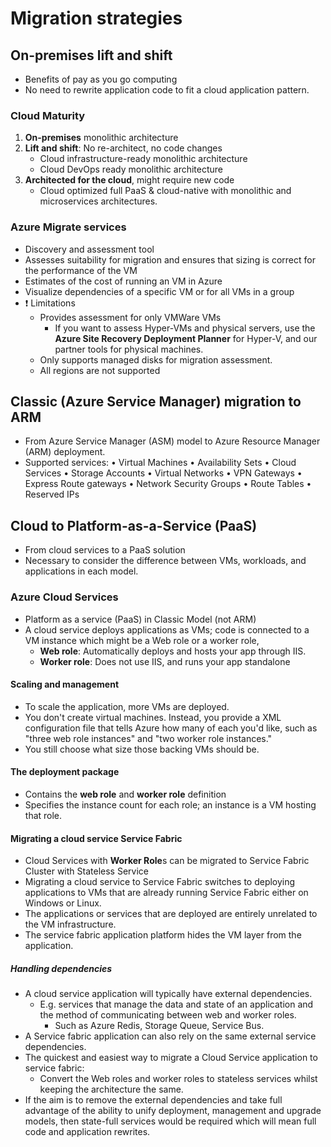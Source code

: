 # Migration strategies

## On-premises lift and shift

- Benefits of pay as you go computing
- No need to rewrite application code to fit a cloud application pattern.

### Cloud Maturity

1. **On-premises** monolithic architecture
2. **Lift and shift**: No re-architect, no code changes
   - Cloud infrastructure-ready monolithic architecture
   - Cloud DevOps ready monolithic architecture
3. **Architected for the cloud**, might require new code
   - Cloud optimized full PaaS & cloud-native with monolithic and microservices architectures.

### Azure Migrate services

- Discovery and assessment tool
- Assesses suitability for migration and ensures that sizing is correct for the performance of the VM
- Estimates of the cost of running an VM in Azure
- Visualize dependencies of a specific VM or for all VMs in a group
- ❗ Limitations
  - Provides assessment for only VMWare VMs
    - If you want to assess Hyper-VMs and physical servers, use the **Azure Site Recovery Deployment Planner** for Hyper-V, and our partner tools for physical machines.
  - Only supports managed disks for migration assessment.
  - All regions are not supported

## Classic (Azure Service Manager) migration to ARM

- From Azure Service Manager (ASM) model to Azure Resource Manager (ARM) deployment.
- Supported services: • Virtual Machines • Availability Sets • Cloud Services • Storage Accounts • Virtual Networks • VPN Gateways • Express Route gateways • Network Security Groups • Route Tables • Reserved IPs

## Cloud to Platform-as-a-Service (PaaS)

- From cloud services to a PaaS solution
- Necessary to consider the difference between VMs, workloads, and applications in each model.

### Azure Cloud Services

- Platform as a service (PaaS) in Classic Model (not ARM)
- A cloud service deploys applications as VMs; code is connected to a VM instance which might be a Web role or a worker role,
  - **Web role**: Automatically deploys and hosts your app through IIS.
  - **Worker role**: Does not use IIS, and runs your app standalone

#### Scaling and management

- To scale the application, more VMs are deployed.
- You don't create virtual machines. Instead, you provide a XML configuration file that tells Azure how many of each you'd like, such as "three web role instances" and "two worker role instances."
- You still choose what size those backing VMs should be.

#### The deployment package

- Contains the **web role** and **worker role** definition
- Specifies the instance count for each role; an instance is a VM hosting that role.

#### Migrating a cloud service Service Fabric

- Cloud Services with **Worker Role**s can be migrated to Service Fabric Cluster with Stateless Service
- Migrating a cloud service to Service Fabric switches to deploying applications to VMs that are already running Service Fabric either on Windows or Linux.
- The applications or services that are deployed are entirely unrelated to the VM infrastructure.
- The service fabric application platform hides the VM layer from the application.

##### Handling dependencies

- A cloud service application will typically have external dependencies.
  - E.g. services that manage the data and state of an application and the method of communicating between web and worker roles.
    - Such as Azure Redis, Storage Queue, Service Bus.
- A Service fabric application can also rely on the same external service dependencies.
- The quickest and easiest way to migrate a Cloud Service application to service fabric:
  - Convert the Web roles and worker roles to stateless services whilst keeping the architecture the same.
- If the aim is to remove the external dependencies and take full advantage of the ability to unify deployment, management and upgrade models, then state-full services would be required which will mean full code and application rewrites.
